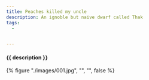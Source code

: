 ```yaml
---
title: Peaches killed my uncle
description: An ignoble but naive dwarf called Thak
tags:
  - 


---
```


<h4 class="subTitle">{{ description }}</h4>

{% figure "./images/001.jpg", "", "", false %}
